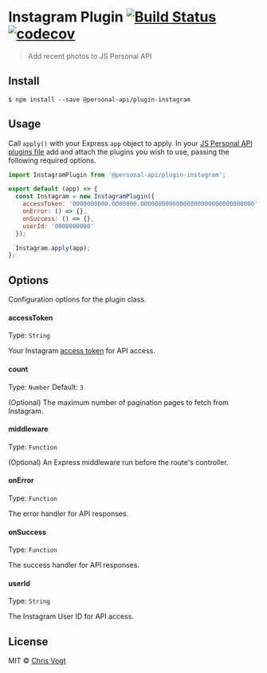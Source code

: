 # Instagram Plugin [![Build Status](https://travis-ci.org/personal-api/plugin-instagram.svg?branch=master)](https://travis-ci.org/personal-api/plugin-instagram) [![codecov](https://codecov.io/gh/personal-api/plugin-instagram/branch/master/graph/badge.svg)](https://codecov.io/gh/personal-api/plugin-instagram?branch=master)

> Add recent photos to JS Personal API


## Install

```
$ npm install --save @personal-api/plugin-instagram
```


## Usage

Call `apply()` with your Express `app` object to apply. In your [JS Personal API plugins file](https://github.com/personal-api/core/blob/master/src/plugins/index.js) add and attach the plugins you wish to use, passing the following required options.

```js
import InstagramPlugin from '@personal-api/plugin-instagram';

export default (app) => {
  const Instagram = new InstagramPlugin({
    accessToken: '0000000000.0000000.00000000000000000000000000000000',
    onError: () => {},
    onSuccess: () => {},
    userId: '0000000000'
  });

  Instagram.apply(app);
};
```


## Options

Configuration options for the plugin class.

#### accessToken

Type: `String`

Your Instagram [access token](https://www.instagram.com/developer/authentication/) for API access.

#### count

Type: `Number`
Default: `3`

(Optional) The maximum number of pagination pages to fetch from Instagram.

#### middleware

Type: `Function`

(Optional) An Express middleware run before the route's controller.

#### onError

Type: `Function`

The error handler for API responses.

#### onSuccess

Type: `Function`

The success handler for API responses.

#### userId

Type: `String`

The Instagram User ID for API access.


## License

MIT © [Chris Vogt](https://www.chrisvogt.me)
